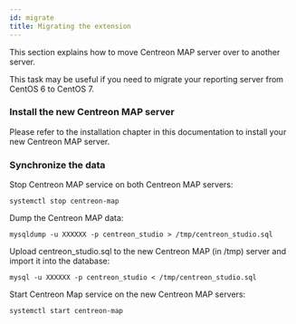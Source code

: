 ```yaml
---
id: migrate
title: Migrating the extension
---
```


This section explains how to move Centreon MAP server over to another server.

This task may be useful if you need to migrate your reporting server from
CentOS 6 to CentOS 7.

### Install the new Centreon MAP server

Please refer to the installation chapter in this documentation to install
your new Centreon MAP server.

### Synchronize the data

Stop Centreon MAP service on both Centreon MAP servers:

```shell
systemctl stop centreon-map
```

Dump the Centreon MAP data:

```shell
mysqldump -u XXXXXX -p centreon_studio > /tmp/centreon_studio.sql
```

Upload centreon_studio.sql to the new Centreon MAP (in /tmp) server and import it into the database:

```shell
mysql -u XXXXXX -p centreon_studio < /tmp/centreon_studio.sql
```

Start Centreon Map service on the new Centreon MAP servers:

```shell
systemctl start centreon-map
```
